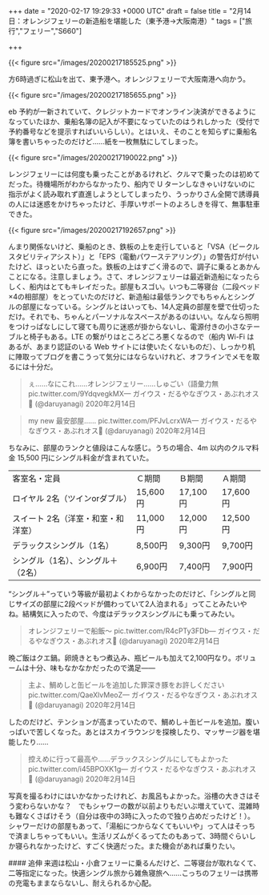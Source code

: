 
+++
date = "2020-02-17 19:29:33 +0000 UTC"
draft = false
title = "2月14日：オレンジフェリーの新造船を堪能した（東予港→大阪南港）"
tags = ["旅行","フェリー","S660"]

+++


{{< figure src="/images/20200217185525.png"  >}}

方6時過ぎに松山を出て、東予港へ。オレンジフェリーで大阪南港へ向かう。

{{< figure src="/images/20200217185655.png"  >}}

eb 予約が一新されていて、クレジットカードでオンライン決済ができるようになっていたほか、乗船名簿の記入が不要になっていたのはうれしかった（受付で予約番号などを提示すればいいらしい）。とはいえ、そのことを知らずに乗船名簿を書いちゃったのだけど……紙を一枚無駄にしてしまった。

{{< figure src="/images/20200217190022.png"  >}}

レンジフェリーには何度も乗ったことがあるけれど、クルマで乗ったのは初めてだった。待機場所がわからなかったり、船内で U ターンしなきゃいけないのに指示がよく読み取れず直進しようとしてしまったり、うっかりさん全開で誘導員の人には迷惑をかけちゃったけど、手厚いサポートのよろしきを得て、無事駐車できた。

{{< figure src="/images/20200217192657.png"  >}}

んまり関係ないけど、乗船のとき、鉄板の上を走行していると「VSA（ビークルスタビリティアシスト）」と「EPS（電動パワーステアリング）」の警告灯が付いたけど、ほっといたら直った。鉄板の上はすごく滑るので、調子に乗るとあかんことになる。注意しましょう。さて、オレンジフェリーは最近新造船になったらしく、船内はとてもキレイだった。部屋もスゴい。いつも二等寝台（二段ベッド×4の相部屋）をとっていたのだけど、新造船は最低ランクでもちゃんとシングルの部屋になっている。シングルとはいっても、14人定員の部屋を壁で仕切っただけ。それでも、ちゃんとパーソナルなスペースがあるのはいい。なんなら照明をつけっぱなしにして寝ても周りに迷惑が掛からないし、電源付きの小さなテーブルと椅子もある。LTE の繋がりはところどころ悪くなるので（船内 Wi-Fi はあるが、あまり認証のいる Web サイトには使いたくないものだ）、しっかり机に陣取ってブログを書こうって気分にはならないけれど、オフラインでメモを取るには十分だ。

>ぇ……なにこれ……オレンジフェリー……しゅごい（語彙力無 pic.twitter.com/9YdqvegkMX— ガイウス・だるやなぎウス・あぶれオス🍊 (@daruyanagi) 2020年2月14日<script async="" src="https://platform.twitter.com/widgets.js" charset="utf-8"></script>

>my new 最安部屋…… pic.twitter.com/PFJvLcrxWA— ガイウス・だるやなぎウス・あぶれオス🍊 (@daruyanagi) 2020年2月14日<script async="" src="https://platform.twitter.com/widgets.js" charset="utf-8"></script>

ちなみに、部屋のランクと値段はこんな感じ。うちの場合、4m 以内のクルマ料金 15,500 円にシングル料金が含まれていた。

<table>
    <tbody><tr>
    <td>客室名・定員</td>
    <td>Ｃ期間</td>
    <td>Ｂ期間</td>
    <td>Ａ期間</td>
    </tr>
    <tr>
    <td>ロイヤル 2名（ツインorダブル）</td>
    <td>15,600円</td>
    <td>17,100円</td>
    <td>17,600円</td>
    </tr>
    <tr>
    <td>スイート 2名（洋室・和室・和洋室）</td>
    <td>11,000円</td>
    <td>12,000円</td>
    <td>12,500円</td>
    </tr>
    <tr>
    <td>デラックスシングル（1名）</td>
    <td>8,500円</td>
    <td>9,300円</td>
    <td>9,700円</td>
    </tr>
    <tr>
    <td>シングル（1名）、シングル＋（2名）</td>
    <td>6,900円</td>
    <td>7,400円</td>
    <td>7,900円</td>
    </tr>
</tbody></table>“シングル＋”っていう等級が最初よくわからなかったのだけど、「シングルと同じサイズの部屋に2段ベッドが備わっていて2人泊まれる」ってことみたいやね。結構気に入ったので、今度はデラックスシングルにも乗ってみたい。

>オレンジフェリーで船飯〜 pic.twitter.com/R4cPTy3FDb— ガイウス・だるやなぎウス・あぶれオス🍊 (@daruyanagi) 2020年2月14日<script async="" src="https://platform.twitter.com/widgets.js" charset="utf-8"></script>

晩ご飯はクエ鍋。卵焼きともつ煮込み、瓶ビールも加えて2,100円なり。ボリュームは十分、味もなかなかだったので満足――

>主よ、鯛めしと缶ビールを追加した罪深き豚をお許しください pic.twitter.com/QaeXlvMeoZ— ガイウス・だるやなぎウス・あぶれオス🍊 (@daruyanagi) 2020年2月14日<script async="" src="https://platform.twitter.com/widgets.js" charset="utf-8"></script>

したのだけど、テンションが高まっていたので、鯛めし＋缶ビールを追加。腹いっぱいで苦しくなった。あとはスカイラウンジを探検したり、マッサージ器を堪能したり……

>控えめに行って最高や……デラックスシングルにしてもよかった pic.twitter.com/i45BPOXK1g— ガイウス・だるやなぎウス・あぶれオス🍊 (@daruyanagi) 2020年2月14日<script async="" src="https://platform.twitter.com/widgets.js" charset="utf-8"></script>

写真を撮るわけにはいかなかったけれど、お風呂もよかった。浴槽の大きさはそう変わらないかな？　でもシャワーの数が以前よりもだいぶ増えていて、混雑時も難なくさばけそう（自分は夜中の3時に入ったので独り占めだったけど！）。シャワーだけの部屋もあって、「湯船につからなくてもいいや」って人はそっちで済ましちゃってもいい。生活リズムがくるってたのもあって、3時間ぐらいしか寝られなかったけど、すごく快適だった。また機会があれば乗りたい。

<div class="section">
    #### 追伸
    来週は松山・小倉フェリーに乗るんだけど、二等寝台が取れなくて、二等指定になった。快適シングル旅から雑魚寝旅へ……こっちのフェリーは携帯の充電もままならないし、耐えられるか心配。

</div>

